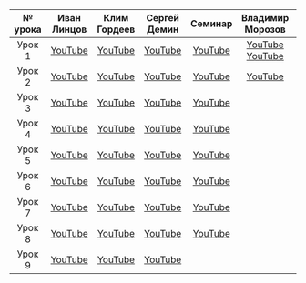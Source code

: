 | № урока |        Иван Линцов        |       Клим Гордеев       |       Сергей Демин       |                   Семинар                   |                   Владимир Морозов                   |                   Иван Линцов (разработчики)                   |
| :-----------: | :----------------------------------: | :----------------------------------: | :----------------------------------: | :------------------------------------------------: | :----------------------------------: | :----------------------------------: |
|  Урок 1  | [YouTube](https://youtu.be/cyz89oRUcQo) | [YouTube](https://youtu.be/NMMF2RO22uw) | [YouTube](https://youtu.be/4aBsIp1iM3g) |[YouTube](https://youtu.be/aPpRbGPBxJk)| [YouTube](https://youtu.be/xYhAgO9OLrE) [YouTube](https://youtu.be/QSuyMGYkUJA)| [YouTube](https://youtu.be/f2gObXWzKmQ)
|  Урок 2  | [YouTube](https://youtu.be/LME7fv4OeWQ) | [YouTube](https://youtu.be/L3MIW7Letb8) | [YouTube](https://youtu.be/71TlixSCtak) |[YouTube](https://youtu.be/9cWm6nze29M)| [YouTube](https://youtu.be/hBytNbO7pBU)| [YouTube](https://youtu.be/VHQRdk2X8Ug)
|  Урок 3  | [YouTube](https://youtu.be/T2WlMecRFew) | [YouTube](https://youtu.be/lcmiaGLTbcc) | [YouTube](https://youtu.be/bMV-1Vkl0eU) |[YouTube](https://youtu.be/GrcKmjz8APE)| []()| []()
|  Урок 4  | [YouTube](https://youtu.be/M_gAp7fbgQU) | [YouTube](https://youtu.be/ghX8BGg2AKY) | [YouTube](https://youtu.be/tPR4OuduNmM)|[YouTube](https://youtu.be/Z95dc5e1Sb8)| []()| []()
|  Урок 5  | [YouTube](https://youtu.be/aWagc_yJIJc) | [YouTube](https://youtu.be/yhRw2EwI6_s) | [YouTube](https://youtu.be/8JSZtsIeVfY)|[YouTube](https://youtu.be/dNe-zoYmCJQ)| []()| []()
|  Урок 6  | [YouTube](https://youtu.be/f4A6L28332c) | [YouTube](https://youtu.be/GqoTZwkw__c) | [YouTube](https://youtu.be/SO2NOU2Phvk)|[YouTube](https://youtu.be/qMbUD-V9HTA) | []()| []()
|  Урок 7  | [YouTube](https://youtu.be/wZ5EEAdy5yc) | [YouTube](https://youtu.be/82QT289F0zw) | [YouTube](https://youtu.be/o1x7Ff6UFhk)|[YouTube](https://youtu.be/MbSOUdiA4dU)| []()| []()
|  Урок 8  | [YouTube](https://youtu.be/-zmLrIy0Y88) | [YouTube](https://youtu.be/dELHC9GRJGE) | [YouTube](https://youtu.be/FZflfGEoOAM)|[YouTube](https://youtu.be/w8UVarr5edc)| []()| []()
|  Урок 9  | [YouTube](https://youtu.be/3dGnfi7FFiQ) | [YouTube](https://youtu.be/QIYex084BKk) | [YouTube]()|| []()| []()
